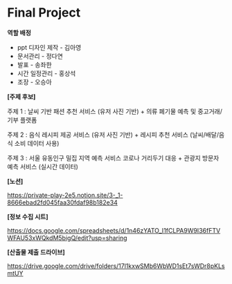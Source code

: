 # Final Project

**역할 배정**

- ppt 디자인 제작 - 김아영
- 문서관리 - 정다연
- 발표 - 송좌한
- 시간 일정관리 - 홍상석
- 조장 - 오승아



**[주제 후보]**

주제 1 : 날씨 기반 패션 추천 서비스 (유저 사진 기반) + 의류 폐기물 예측 및 중고거래/기부 플랫폼

주제 2 : 음식 레시피 제공 서비스 (유저 사진 기반) + 레시피 추천 서비스 (날씨/배달/음식 소비 데이터 사용)

주제 3 : 서울 유동인구 밀집 지역 예측 서비스 코로나 거리두기 대응 + 관광지 방문자 예측 서비스 (실시간 데이터) 



**[노션]**

https://private-play-2e5.notion.site/3-_1-8666ebad2fd045faa30fdaf98b182e34



**[정보 수집 시트]**

https://docs.google.com/spreadsheets/d/1n46zYATO_I1fCLPA9W9I36fFTVWFAU53xWQkdM5bigQ/edit?usp=sharing



**[산출물 제출 드라이브]**

https://drive.google.com/drive/folders/17l1kxwSMb6WbWD1sEt7sWDr8pKLsmtUY





